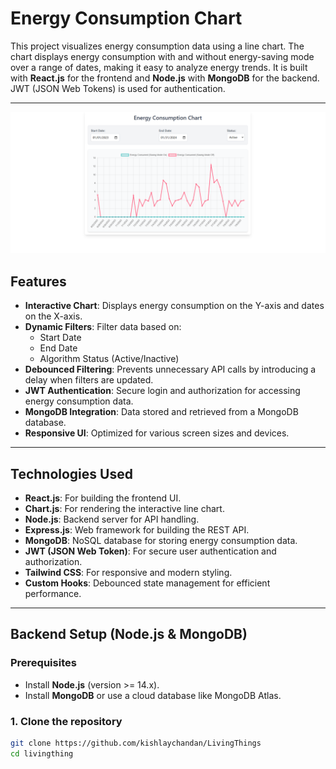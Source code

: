 # Energy Consumption Chart

This project visualizes energy consumption data using a line chart. The chart displays energy consumption with and without energy-saving mode over a range of dates, making it easy to analyze energy trends. It is built with **React.js** for the frontend and **Node.js** with **MongoDB** for the backend. JWT (JSON Web Tokens) is used for authentication.

---
![Living Thing](image.png)

## Features

- **Interactive Chart**: Displays energy consumption on the Y-axis and dates on the X-axis.
- **Dynamic Filters**: Filter data based on:
  - Start Date
  - End Date
  - Algorithm Status (Active/Inactive)
- **Debounced Filtering**: Prevents unnecessary API calls by introducing a delay when filters are updated.
- **JWT Authentication**: Secure login and authorization for accessing energy consumption data.
- **MongoDB Integration**: Data stored and retrieved from a MongoDB database.
- **Responsive UI**: Optimized for various screen sizes and devices.

---

## Technologies Used

- **React.js**: For building the frontend UI.
- **Chart.js**: For rendering the interactive line chart.
- **Node.js**: Backend server for API handling.
- **Express.js**: Web framework for building the REST API.
- **MongoDB**: NoSQL database for storing energy consumption data.
- **JWT (JSON Web Token)**: For secure user authentication and authorization.
- **Tailwind CSS**: For responsive and modern styling.
- **Custom Hooks**: Debounced state management for efficient performance.

---

## Backend Setup (Node.js & MongoDB)

### Prerequisites

- Install **Node.js** (version >= 14.x).
- Install **MongoDB** or use a cloud database like MongoDB Atlas.

### 1. Clone the repository

```bash
git clone https://github.com/kishlaychandan/LivingThings
cd livingthing
